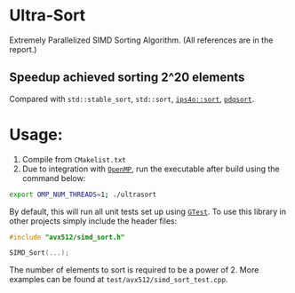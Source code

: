 # Ultra-Sort
Extremely Parallelized SIMD Sorting Algorithm.
(All references are in the report.)

## Speedup achieved sorting 2^20 elements
Compared with `std::stable_sort`, `std::sort`, [`ips4o::sort`](https://github.com/SaschaWitt/ips4o), [`pdqsort`](https://github.com/orlp/pdqsort).



# Usage:
1. Compile from `CMakelist.txt`
2. Due to integration with [`OpenMP`](http://www.openmp.org), run the executable after build using the command below:
```bash
export OMP_NUM_THREADS=1; ./ultrasort
```
By default, this will run all unit tests set up using [`GTest`](https://github.com/google/googletest).
To use this library in other projects simply include the header files:
```c++
#include "avx512/simd_sort.h"

SIMD_Sort(...);
```
The number of elements to sort is required to be a power of 2. More examples can be found at `test/avx512/simd_sort_test.cpp`.
